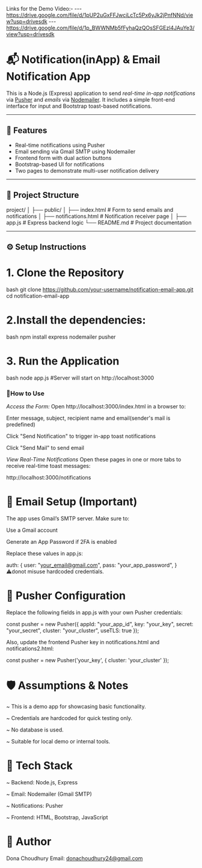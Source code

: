 Links for the Demo Video:-
---https://drive.google.com/file/d/1pUP2uGxFFJwciLcTc5Px6yJk2jPnfNNd/view?usp=drivesdk
---https://drive.google.com/file/d/1p_BWWNMb5fFyhaQzQOsSFGEzl4JAuYe3/view?usp=drivesdk

# 📬 Notification(inApp) & Email Notification App

This is a Node.js (Express) application to send *real-time in-app notifications* via [Pusher](https://pusher.com) and *emails* via [Nodemailer](https://nodemailer.com). It includes a simple front-end interface for input and Bootstrap toast-based notifications.

---

## 🚀 Features

- Real-time notifications using Pusher
- Email sending via Gmail SMTP using Nodemailer
- Frontend form with dual action buttons
- Bootstrap-based UI for notifications
- Two pages to demonstrate multi-user notification delivery

---

## 📁 Project Structure

project/
│
├── public/
│ ├── index.html # Form to send emails and notifications
│ ├── notifications.html # Notification receiver page
│
├── app.js # Express backend logic
└── README.md # Project documentation


---

## ⚙ Setup Instructions

# 1. Clone the Repository

bash
git clone https://github.com/your-username/notification-email-app.git
cd notification-email-app


# 2.Install the dependencies:
bash
npm install express nodemailer pusher


# 3. Run the Application
bash
node app.js
#Server will start on http://localhost:3000


### 🧪How to Use
*Access the Form:*
Open http://localhost:3000/index.html in a browser to:

Enter message, subject, recipient name and email(sender's mail is predefined)


Click "Send Notification" to trigger in-app toast notifications

Click "Send Mail" to send email

*View Real-Time Notifications*
Open these pages in one or more tabs to receive real-time toast messages:

http://localhost:3000/notifications



# 📧 Email Setup (Important)
The app uses Gmail’s SMTP server. Make sure to:

Use a Gmail account

Generate an App Password if 2FA is enabled

Replace these values in app.js:

auth: {
    user: "your_email@gmail.com",
    pass: "your_app_password",
}
⚠donot misuse hardcoded credentials.

# 🔐 Pusher Configuration
Replace the following fields in app.js with your own Pusher credentials:


const pusher = new Pusher({
  appId: "your_app_id",
  key: "your_key",
  secret: "your_secret",
  cluster: "your_cluster",
  useTLS: true
});

Also, update the frontend Pusher key in notifications.html and notifications2.html:

const pusher = new Pusher('your_key', {
  cluster: 'your_cluster'
});

# 🛡 Assumptions & Notes
~ This is a demo app for showcasing basic functionality.

~ Credentials are hardcoded for quick testing only.

~ No database is used.

~ Suitable for local demo or internal tools.

# 🧰 Tech Stack
~ Backend: Node.js, Express

~ Email: Nodemailer (Gmail SMTP)

~ Notifications: Pusher

~ Frontend: HTML, Bootstrap, JavaScript

# 👤 Author
Dona Choudhury
Email: donachoudhury24@gmail.com

